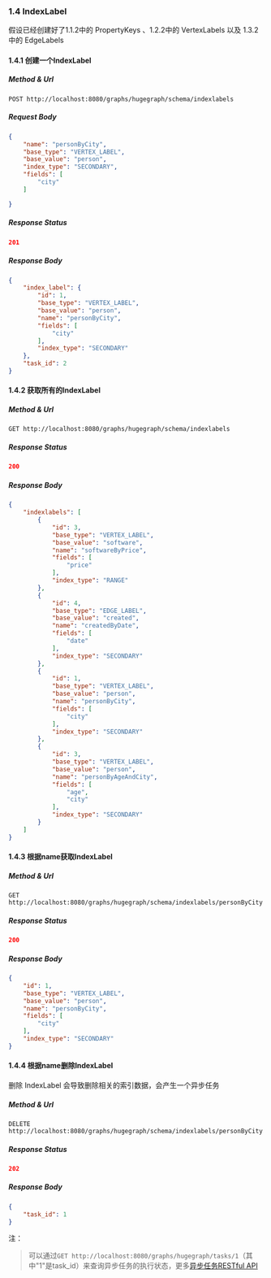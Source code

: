 ### 1.4 IndexLabel

假设已经创建好了1.1.2中的 PropertyKeys 、1.2.2中的 VertexLabels 以及 1.3.2中的 EdgeLabels

#### 1.4.1 创建一个IndexLabel

##### Method & Url

```
POST http://localhost:8080/graphs/hugegraph/schema/indexlabels
```

##### Request Body

```json
{
    "name": "personByCity",
    "base_type": "VERTEX_LABEL",
    "base_value": "person",
    "index_type": "SECONDARY",
    "fields": [
        "city"
    ]

}
```

##### Response Status

```json
201
```

##### Response Body

```json
{
    "index_label": {
        "id": 1,
        "base_type": "VERTEX_LABEL",
        "base_value": "person",
        "name": "personByCity",
        "fields": [
            "city"
        ],
        "index_type": "SECONDARY"
    },
    "task_id": 2
}
```

#### 1.4.2 获取所有的IndexLabel

##### Method & Url

```
GET http://localhost:8080/graphs/hugegraph/schema/indexlabels
```

##### Response Status

```json
200
```

##### Response Body

```json
{
    "indexlabels": [
        {
            "id": 3,
            "base_type": "VERTEX_LABEL",
            "base_value": "software",
            "name": "softwareByPrice",
            "fields": [
                "price"
            ],
            "index_type": "RANGE"
        },
        {
            "id": 4,
            "base_type": "EDGE_LABEL",
            "base_value": "created",
            "name": "createdByDate",
            "fields": [
                "date"
            ],
            "index_type": "SECONDARY"
        },
        {
            "id": 1,
            "base_type": "VERTEX_LABEL",
            "base_value": "person",
            "name": "personByCity",
            "fields": [
                "city"
            ],
            "index_type": "SECONDARY"
        },
        {
            "id": 3,
            "base_type": "VERTEX_LABEL",
            "base_value": "person",
            "name": "personByAgeAndCity",
            "fields": [
                "age",
                "city"
            ],
            "index_type": "SECONDARY"
        }
    ]
}
```

#### 1.4.3 根据name获取IndexLabel

##### Method & Url

```
GET http://localhost:8080/graphs/hugegraph/schema/indexlabels/personByCity
```

##### Response Status

```json
200
```

##### Response Body

```json
{
    "id": 1,
    "base_type": "VERTEX_LABEL",
    "base_value": "person",
    "name": "personByCity",
    "fields": [
        "city"
    ],
    "index_type": "SECONDARY"
}
```

#### 1.4.4 根据name删除IndexLabel

删除 IndexLabel 会导致删除相关的索引数据，会产生一个异步任务

##### Method & Url

```
DELETE http://localhost:8080/graphs/hugegraph/schema/indexlabels/personByCity
```

##### Response Status

```json
202
```

##### Response Body

```json
{
    "task_id": 1
}
```

注：

> 可以通过`GET http://localhost:8080/graphs/hugegraph/tasks/1`（其中"1"是task_id）来查询异步任务的执行状态，更多[异步任务RESTful API](task.md)